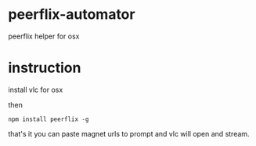 peerflix-automator
==================

peerflix helper for osx

# instruction

install vlc for osx

then

```
npm install peerflix -g
```

that's it you can paste magnet urls to prompt and vlc will open and stream.
